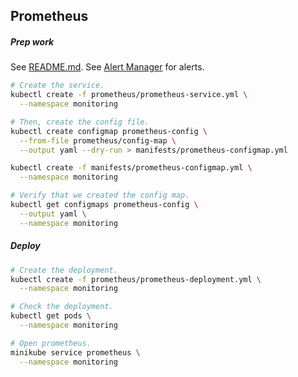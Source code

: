 ## Prometheus

##### Prep work

See [README.md](../README.md).
See [Alert Manager](../alertmanager/README.md) for alerts.

```bash
# Create the service.
kubectl create -f prometheus/prometheus-service.yml \
  --namespace monitoring

# Then, create the config file.
kubectl create configmap prometheus-config \
  --from-file prometheus/config-map \
  --output yaml --dry-run > manifests/prometheus-configmap.yml

kubectl create -f manifests/prometheus-configmap.yml \
  --namespace monitoring

# Verify that we created the config map.
kubectl get configmaps prometheus-config \
  --output yaml \
  --namespace monitoring
```

##### Deploy

```bash
# Create the deployment.
kubectl create -f prometheus/prometheus-deployment.yml \
  --namespace monitoring

# Check the deployment.
kubectl get pods \
  --namespace monitoring

# Open prometheus.
minikube service prometheus \
  --namespace monitoring
```
